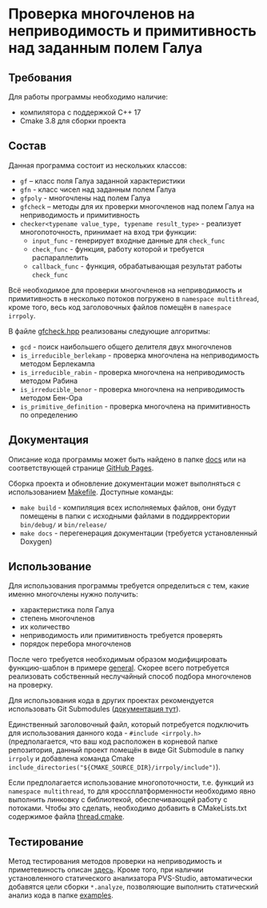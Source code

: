 # Проверка многочленов на неприводимость и примитивность над заданным полем Галуа

## Требования
Для работы программы необходимо наличие:
- компилятора с поддержкой C++ 17
- Cmake 3.8 для сборки проекта

## Состав
Данная программа состоит из нескольких классов:
- `gf` – класс поля Галуа заданной характеристики
- `gfn` - класс чисел над заданным полем Галуа
- `gfpoly` - многочлены над полем Галуа
- `gfcheck` – методы для их проверки многочленов над полем Галуа на неприводимость и примитивность
- `checker<typename value_type, typename result_type>` - реализует многопоточность, 
принимает на вход три функции:
  - `input_func` - генерирует входные данные для `check_func`
  - `check_func` - функция, работу которой и требуется распараллелить
  - `callback_func` - функция, обрабатывающая результат работы `check_func`
  
Всё необходимое для проверки многочленов на неприводимость и примитивность в несколько потоков
погружено в `namespace multithread`, кроме того, весь код заголовочных файлов помещён в
`namespace irrpoly`.

В файле [gfcheck.hpp](include/irrpoly/gfcheck.hpp) реализованы следующие алгоритмы:
- `gcd` - поиск наибольшего общего делителя двух многочленов
- `is_irreducible_berlekamp` - проверка многочлена на неприводимость методом Берлекампа
- `is_irreducible_rabin` - проверка многочлена на неприводимость методом Рабина
- `is_irreducible_benor` - проверка многочлена на неприводимость методом Бен-Ора
- `is_primitive_definition` - проверка многочлена на примитивность по определению

## Документация
Описание кода программы может быть найдено в папке [docs](docs) или на соответствующей странице
[GitHub Pages](https://irreducible-polynoms.github.io/irrpoly/html/).

Сборка проекта и обновление документации может выполняться с использованием [Makefile](Makefile).
Доступные команды:
- `make build` - компиляция всех исполняемых файлов, они будут помещены в папки
с исходными файлами в поддирректории `bin/debug/` и `bin/release/`
- `make docs` - перегенерация документации (требуется установленный Doxygen)

## Использование
Для использования программы требуется определиться с тем, какие именно многочлены нужно получить:
- характеристика поля Галуа
- степень многочленов
- их количество
- неприводимость или примитивность требуется проверять
- порядок перебора многочленов

После чего требуется необходимым образом модифицировать функцию-шаблон в примере
[general](examples/general/main.cpp). Скорее всего потребуется реализовать собственный
неслучайный способ подбора многочленов на проверку.

Для использования кода в других проектах рекомендуется использовать Git Submodules
([документация тут](https://git-scm.com/book/en/v2/Git-Tools-Submodules)).

Единственный заголовочный файл, который потребуется подключить для использования данного кода - 
`#include <irrpoly.h>` (предполагается, что ваш код расположен в корневой папке
репозитория, данный проект помещён в виде Git Submodule в папку `irrpoly` и добавлена
команда Cmake `include_directories("${CMAKE_SOURCE_DIR}/irrpoly/include")`).

Если предполагается использование многопоточности, т.е. функций из `namespace multithread`,
то для кроссплатформенности необходимо явно выполнить линковку с библиотекой, обеспечивающей
работу с потоками. Чтобы это сделать, необходимо добавить в CMakeLists.txt содержимое файла
[thread.cmake](cmake/thread.cmake).

## Тестирование
Метод тестирования методов проверки на неприводимость и приметевиность описан [здесь](tests/wolfram/README.md).
Кроме того, при наличии установленного статического анализатора PVS-Studio, автоматически добавятся
цели сборки `*.analyze`, позволяющие выполнить статический анализ кода в папке [examples](examples).
